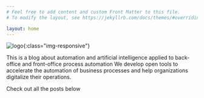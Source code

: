 ```yaml
---
# Feel free to add content and custom Front Matter to this file.
# To modify the layout, see https://jekyllrb.com/docs/themes/#overriding-theme-defaults

layout: home
---
```


![logo](/assets/logo.png){:class="img-responsive"}

This is a blog about automation and artificial intelligence applied to back-office and front-office process automation
We develop open tools to accelerate the automation of business processes and help organizations digitalize their operations.


Check out all the posts below

